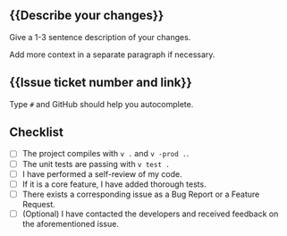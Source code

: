 ## {{Describe your changes}}

Give a 1-3 sentence description of your changes.

Add more context in a separate paragraph if necessary.

## {{Issue ticket number and link}}

Type `#` and GitHub should help you autocomplete.

## Checklist

- [ ] The project compiles with `v .` and `v -prod .`.
- [ ] The unit tests are passing with `v test .`
- [ ] I have performed a self-review of my code.
- [ ] If it is a core feature, I have added thorough tests.
- [ ] There exists a corresponding issue as a Bug Report or a
  Feature Request.
- [ ] (Optional) I have contacted the developers and received
  feedback on the aforementioned issue.
